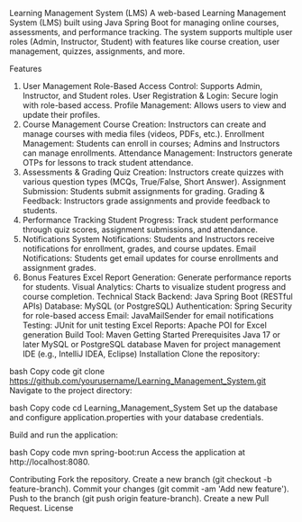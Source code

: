 Learning Management System (LMS)
A web-based Learning Management System (LMS) built using Java Spring Boot for managing online courses, assessments, and performance tracking. The system supports multiple user roles (Admin, Instructor, Student) with features like course creation, user management, quizzes, assignments, and more.

Features
1. User Management
Role-Based Access Control: Supports Admin, Instructor, and Student roles.
User Registration & Login: Secure login with role-based access.
Profile Management: Allows users to view and update their profiles.
2. Course Management
Course Creation: Instructors can create and manage courses with media files (videos, PDFs, etc.).
Enrollment Management: Students can enroll in courses; Admins and Instructors can manage enrollments.
Attendance Management: Instructors generate OTPs for lessons to track student attendance.
3. Assessments & Grading
Quiz Creation: Instructors create quizzes with various question types (MCQs, True/False, Short Answer).
Assignment Submission: Students submit assignments for grading.
Grading & Feedback: Instructors grade assignments and provide feedback to students.
4. Performance Tracking
Student Progress: Track student performance through quiz scores, assignment submissions, and attendance.
5. Notifications
System Notifications: Students and Instructors receive notifications for enrollment, grades, and course updates.
Email Notifications: Students get email updates for course enrollments and assignment grades.
6. Bonus Features
Excel Report Generation: Generate performance reports for students.
Visual Analytics: Charts to visualize student progress and course completion.
Technical Stack
Backend: Java Spring Boot (RESTful APIs)
Database: MySQL (or PostgreSQL)
Authentication: Spring Security for role-based access
Email: JavaMailSender for email notifications
Testing: JUnit for unit testing
Excel Reports: Apache POI for Excel generation
Build Tool: Maven
Getting Started
Prerequisites
Java 17 or later
MySQL or PostgreSQL database
Maven for project management
IDE (e.g., IntelliJ IDEA, Eclipse)
Installation
Clone the repository:

bash
Copy code
git clone https://github.com/yourusername/Learning_Management_System.git
Navigate to the project directory:

bash
Copy code
cd Learning_Management_System
Set up the database and configure application.properties with your database credentials.

Build and run the application:

bash
Copy code
mvn spring-boot:run
Access the application at http://localhost:8080.

Contributing
Fork the repository.
Create a new branch (git checkout -b feature-branch).
Commit your changes (git commit -am 'Add new feature').
Push to the branch (git push origin feature-branch).
Create a new Pull Request.
License
